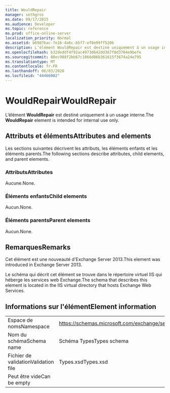 ```yaml
---
title: WouldRepair
manager: sethgros
ms.date: 09/17/2015
ms.audience: Developer
ms.topic: reference
ms.prod: office-online-server
localization_priority: Normal
ms.assetid: b6987bac-7e16-4a6c-b5f7-ef0e99ff520b
description: L’élément WouldRepair est destiné uniquement à un usage interne.
ms.openlocfilehash: b32deddf4f92ac4973d642dd367f0d3704e9befe
ms.sourcegitcommit: 88ec988f2bb67c1866d06b361615f3674a24e795
ms.translationtype: MT
ms.contentlocale: fr-FR
ms.lasthandoff: 06/03/2020
ms.locfileid: "44466002"
---
```

# <a name="wouldrepair"></a><span data-ttu-id="052e5-103">WouldRepair</span><span class="sxs-lookup"><span data-stu-id="052e5-103">WouldRepair</span></span>

<span data-ttu-id="052e5-104">L’élément **WouldRepair** est destiné uniquement à un usage interne.</span><span class="sxs-lookup"><span data-stu-id="052e5-104">The **WouldRepair** element is intended for internal use only.</span></span> 

## <a name="attributes-and-elements"></a><span data-ttu-id="052e5-105">Attributs et éléments</span><span class="sxs-lookup"><span data-stu-id="052e5-105">Attributes and elements</span></span>

<span data-ttu-id="052e5-106">Les sections suivantes décrivent les attributs, les éléments enfants et les éléments parents.</span><span class="sxs-lookup"><span data-stu-id="052e5-106">The following sections describe attributes, child elements, and parent elements.</span></span>
  
### <a name="attributes"></a><span data-ttu-id="052e5-107">Attributs</span><span class="sxs-lookup"><span data-stu-id="052e5-107">Attributes</span></span>

<span data-ttu-id="052e5-108">Aucune.</span><span class="sxs-lookup"><span data-stu-id="052e5-108">None.</span></span>
  
### <a name="child-elements"></a><span data-ttu-id="052e5-109">Éléments enfants</span><span class="sxs-lookup"><span data-stu-id="052e5-109">Child elements</span></span>

<span data-ttu-id="052e5-110">Aucun.</span><span class="sxs-lookup"><span data-stu-id="052e5-110">None.</span></span>
  
### <a name="parent-elements"></a><span data-ttu-id="052e5-111">Éléments parents</span><span class="sxs-lookup"><span data-stu-id="052e5-111">Parent elements</span></span>

<span data-ttu-id="052e5-112">Aucun.</span><span class="sxs-lookup"><span data-stu-id="052e5-112">None.</span></span>
  
## <a name="remarks"></a><span data-ttu-id="052e5-113">Remarques</span><span class="sxs-lookup"><span data-stu-id="052e5-113">Remarks</span></span>

<span data-ttu-id="052e5-114">Cet élément est une nouveauté d'Exchange Server 2013.</span><span class="sxs-lookup"><span data-stu-id="052e5-114">This element was introduced in Exchange Server 2013.</span></span>
  
<span data-ttu-id="052e5-115">Le schéma qui décrit cet élément se trouve dans le répertoire virtuel IIS qui héberge les services web Exchange.</span><span class="sxs-lookup"><span data-stu-id="052e5-115">The schema that describes this element is located in the IIS virtual directory that hosts Exchange Web Services.</span></span>
  
## <a name="element-information"></a><span data-ttu-id="052e5-116">Informations sur l'élément</span><span class="sxs-lookup"><span data-stu-id="052e5-116">Element information</span></span>

|||
|:-----|:-----|
|<span data-ttu-id="052e5-117">Espace de noms</span><span class="sxs-lookup"><span data-stu-id="052e5-117">Namespace</span></span>  <br/> |https://schemas.microsoft.com/exchange/services/2006/types  <br/> |
|<span data-ttu-id="052e5-118">Nom du schéma</span><span class="sxs-lookup"><span data-stu-id="052e5-118">Schema name</span></span>  <br/> |<span data-ttu-id="052e5-119">Schéma Types</span><span class="sxs-lookup"><span data-stu-id="052e5-119">Types schema</span></span>  <br/> |
|<span data-ttu-id="052e5-120">Fichier de validation</span><span class="sxs-lookup"><span data-stu-id="052e5-120">Validation file</span></span>  <br/> |<span data-ttu-id="052e5-121">Types.xsd</span><span class="sxs-lookup"><span data-stu-id="052e5-121">Types.xsd</span></span>  <br/> |
|<span data-ttu-id="052e5-122">Peut être vide</span><span class="sxs-lookup"><span data-stu-id="052e5-122">Can be empty</span></span>  <br/> ||
   

